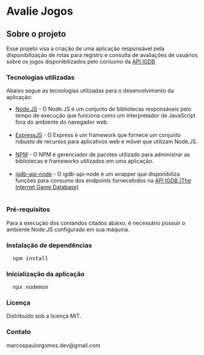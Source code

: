 <h1>Avalie Jogos</h1>
<h2>Sobre o projeto</h2>
<p>Esse projeto visa a criação de uma aplicação responsável pela disponibilização de rotas para registro
    e consulta de avaliações de usuários sobre os jogos disponibilizados pelo consumo da <a
        href="https://api-docs.igdb.com/#getting-started">API IGDB</a></p>
<h3>Tecnologias utilizadas</h3>
<p>Abaixo segue as tecnologias utilizadas para o desenvolvimento da aplicação:</p>
<ul>
    <li><a href="https://nodejs.org/pt-br/about">Node.JS</a> - O Node.JS é um conjunto de bibliotecas responsáveis pelo
        tempo de execução que funciona como um interpretador de JavaScript fora do ambiente do navegador web.
    </li><br />
    <li><a href="https://expressjs.com/">ExpressJS</a>
        - O Express é um framework que fornece um conjunto robusto de recursos para aplicativos web e móvel que
        utilizam Node.JS.
    </li><br />
    <li><a href="https://www.npmjs.com/about">NPM</a>
        - O NPM é gerenciador de pacotes utilizado para administrar as bibliotecas e frameworks utilizados em uma
        aplicação.
    </li><br />
    <li><a href="https://www.npmjs.com/package/igdb-api-node">igdb-api-node</a>
        - O igdb-api-node é um wrapper que disponibiliza funções para consumo dos endpoints fornecebidos na <a
            href="https://api-docs.igdb.com/#getting-started">API IGDB (The Internet Game Database)</a>
    </li><br />
</ul>
<h3>Pré-requisitos</h3>
<p>Para a execução dos comandos citados abaixo, é necessário possuir o ambiente Node.JS configurado em sua máquina.</p>
<h3>Instalação de dependências</h3>
<pre>
  <span>npm install</span>
</pre>
<h3>Inicialização da aplicação</h3>
<pre>
  <span>npx nodemon</span>
</pre>
<h3>Licença</h3>
<p>Distribuído sob a licença MIT.</p>
<h3>Contato</h3>
<p>marcospaulorgomes.dev@gmail.com</p>
